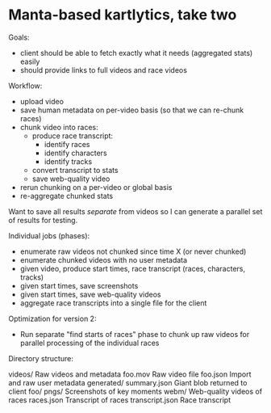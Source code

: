 # Manta-based kartlytics, take two

Goals:

* client should be able to fetch exactly what it needs (aggregated stats) easily
* should provide links to full videos and race videos

Workflow:

* upload video
* save human metadata on per-video basis (so that we can re-chunk races)
* chunk video into races:
  * produce race transcript:
    * identify races
    * identify characters
    * identify tracks
  * convert transcript to stats
  * save web-quality video
* rerun chunking on a per-video or global basis
* re-aggregate chunked stats

Want to save all results *separate* from videos so I can generate a parallel set
of results for testing.

Individual jobs (phases):

* enumerate raw videos not chunked since time X (or never chunked)
* enumerate chunked videos with no user metadata
* given video, produce start times, race transcript (races, characters, tracks)
* given start times, save screenshots
* given start times, save web-quality videos
* aggregate race transcripts into a single file for the client

Optimization for version 2: 
* Run separate "find starts of races" phase to chunk up raw videos for parallel
  processing of the individual races

Directory structure:

videos/		Raw videos and metadata
    foo.mov	Raw video file
    foo.json	Import and raw user metadata
generated/
    summary.json	Giant blob returned to client
    foo/
    	pngs/		Screenshots of key moments
	webm/		Web-quality videos of races
	races.json	Transcript of races
	transcript.json	Race transcript
